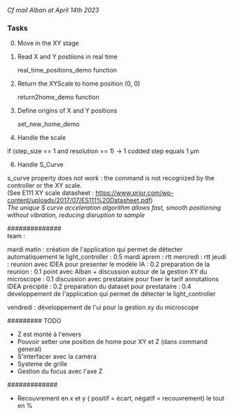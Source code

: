 *Cf mail Alban at April 14th 2023*

### Tasks

0. Move in the XY stage
1. Read X and Y postiions in real time


    real_time_positions_demo function


2. Return the XYScale to home position (0, 0)


    return2home_demo function

4. Define origins of X and Y positions 
    

    set_new_home_demo

5. Handle the scale

if (step_size == 1 and resolution == 1) -> 1 codded step equals 1 µm


6. Handle S_Curve

s_curve property does not work : the command is not recognized by the controller or the XY scale.     
(See E111 XY scale datasheet : https://www.prior.com/wp-content/uploads/2017/07/ES111%20Datasheet.pdf)      
*The unique S curve acceleration algorithm allows fast, smooth positioning without vibration, reducing disruption to 
sample*






##############    
team :   

mardi matin : création de l'application qui permet de détecter automatiquement le light_controller : 0.5
mardi aprem : rtt
mercredi : rtt
jeudi : reunion avec IDEA pour presenter le modèle IA : 0.2
        preparation de la reunion : 0.1
        point avec Alban + discussion autour de la gestion XY du microscope : 0.1
        discussion avec prestataire pour fixer le tarif annotations IDEA précipité : 0.2
        preparation du dataset pour prestataire : 0.4
        developpement de l'application qui permet de détecter le light_controller

vendredi : développement de l'ui pour la gestion xy du microscope




#########
TODO

- Z est monté à l'envers
- Pouvoir setter une position de home pour XY et Z (dans command general)
- S'interfacer avec la caméra
- Systeme de grille
- Gestion du focus avec l'axe Z





#############
- Recouvrement en x et y ( positif = écart, négatif = recouvrement) le tout en %
